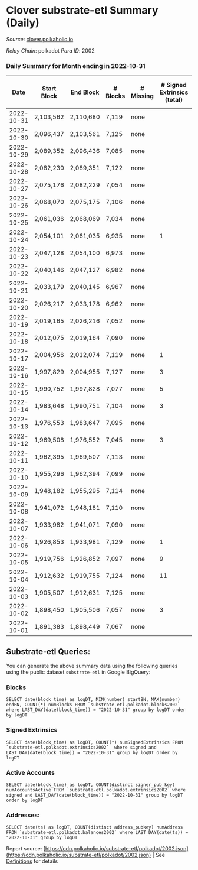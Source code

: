 # Clover substrate-etl Summary (Daily)

_Source_: [clover.polkaholic.io](https://clover.polkaholic.io)

*Relay Chain*: polkadot
*Para ID*: 2002



### Daily Summary for Month ending in 2022-10-31


| Date | Start Block | End Block | # Blocks | # Missing | # Signed Extrinsics (total) | # Active Accounts | # Addresses with Balances | # Events | # Transfers | # XCM Transfers In | # XCM Transfers Out |
| ---- | ----------- | --------- | -------- | --------- | --------------------------- | ----------------- | ------------------------- | -------- | ----------- | ------------------ | ------------------- |
| 2022-10-31 | 2,103,562 | 2,110,680 | 7,119 | none  |  |  | 3,797 | 16,145 | 20 ($2,558.22) |   |   |
| 2022-10-30 | 2,096,437 | 2,103,561 | 7,125 | none  |  |  |  | 16,417 | 30 ($3,999.72) |   |   |
| 2022-10-29 | 2,089,352 | 2,096,436 | 7,085 | none  |  |  |  | 16,139 | 33 ($8,333.73) |   |   |
| 2022-10-28 | 2,082,230 | 2,089,351 | 7,122 | none  |  |  |  | 16,178 | 46 ($1,515.37) |   |   |
| 2022-10-27 | 2,075,176 | 2,082,229 | 7,054 | none  |  |  |  | 15,954 | 24 ($777.33) |   |   |
| 2022-10-26 | 2,068,070 | 2,075,175 | 7,106 | none  |  |  |  | 15,987 | 25 ($1,517.33) |   |   |
| 2022-10-25 | 2,061,036 | 2,068,069 | 7,034 | none  |  | 24 |  | 16,053 | 46 ($5,490.67) |   |   |
| 2022-10-24 | 2,054,101 | 2,061,035 | 6,935 | none  | 1 | 1 | 3,781 | 15,688 | 30 ($4,287.22) |   |   |
| 2022-10-23 | 2,047,128 | 2,054,100 | 6,973 | none  |  |  |  | 15,349 | 10 ($88.38) |   |   |
| 2022-10-22 | 2,040,146 | 2,047,127 | 6,982 | none  |  | 14 |  | 15,296 | 17 ($180.75) |   |   |
| 2022-10-21 | 2,033,179 | 2,040,145 | 6,967 | none  |  |  | 3,779 | 15,744 | 24 ($493.91) |   |   |
| 2022-10-20 | 2,026,217 | 2,033,178 | 6,962 | none  |  | 24 |  | 15,732 | 31 ($4,963.36) |   |   |
| 2022-10-19 | 2,019,165 | 2,026,216 | 7,052 | none  |  |  |  | 15,809 | 28 ($4,199.37) |   |   |
| 2022-10-18 | 2,012,075 | 2,019,164 | 7,090 | none  |  | 24 |  | 16,263 | 33 ($6,841.86) |   |   |
| 2022-10-17 | 2,004,956 | 2,012,074 | 7,119 | none  | 1 | 1 | 3,762 | 16,319 | 65 ($4,510.92) |   |   |
| 2022-10-16 | 1,997,829 | 2,004,955 | 7,127 | none  | 3 | 3 | 3,757 | 16,649 | 61 ($357,402.36) |   |   |
| 2022-10-15 | 1,990,752 | 1,997,828 | 7,077 | none  | 5 | 4 |  | 18,483 | 126 ($70,845.01) |   |   |
| 2022-10-14 | 1,983,648 | 1,990,751 | 7,104 | none  | 3 | 3 |  | 16,531 | 42 ($14,597.87) |   |   |
| 2022-10-13 | 1,976,553 | 1,983,647 | 7,095 | none  |  |  |  | 16,315 | 32 ($7,809.61) |   |   |
| 2022-10-12 | 1,969,508 | 1,976,552 | 7,045 | none  | 3 | 3 |  | 15,712 | 25 ($1,383.73) |   |   |
| 2022-10-11 | 1,962,395 | 1,969,507 | 7,113 | none  |  |  |  | 15,837 | 25 ($3,812.55) |   |   |
| 2022-10-10 | 1,955,296 | 1,962,394 | 7,099 | none  |  |  |  | 15,971 | 38 ($8,734.38) |   |   |
| 2022-10-09 | 1,948,182 | 1,955,295 | 7,114 | none  |  |  |  | 15,825 | 34 ($18,959.99) |   |   |
| 2022-10-08 | 1,941,072 | 1,948,181 | 7,110 | none  |  |  |  | 15,928 | 37 ($16,652.30) |   |   |
| 2022-10-07 | 1,933,982 | 1,941,071 | 7,090 | none  |  |  |  | 15,625 | 17 ($483.87) |   |   |
| 2022-10-06 | 1,926,853 | 1,933,981 | 7,129 | none  | 1 | 1 |  | 15,849 | 19 ($1,310.09) |   |   |
| 2022-10-05 | 1,919,756 | 1,926,852 | 7,097 | none  | 9 | 5 |  | 16,120 | 43 ($8,090.60) |   |   |
| 2022-10-04 | 1,912,632 | 1,919,755 | 7,124 | none  | 11 | 6 |  | 16,030 | 34 ($860.73) |   |   |
| 2022-10-03 | 1,905,507 | 1,912,631 | 7,125 | none  |  |  |  | 15,688 | 13 ($2,405.02) |   |   |
| 2022-10-02 | 1,898,450 | 1,905,506 | 7,057 | none  | 3 | 3 |  | 15,717 | 28 ($3,639.82) |   |   |
| 2022-10-01 | 1,891,383 | 1,898,449 | 7,067 | none  |  |  |  | 15,940 | 27 ($15,565.91) |   |   |

## Substrate-etl Queries:
You can generate the above summary data using the following queries using the public dataset `substrate-etl` in Google BigQuery:


### Blocks
```
SELECT date(block_time) as logDT, MIN(number) startBN, MAX(number) endBN, COUNT(*) numBlocks FROM `substrate-etl.polkadot.blocks2002`  where LAST_DAY(date(block_time)) = "2022-10-31" group by logDT order by logDT
```


### Signed Extrinsics
```
SELECT date(block_time) as logDT, COUNT(*) numSignedExtrinsics FROM `substrate-etl.polkadot.extrinsics2002`  where signed and LAST_DAY(date(block_time)) = "2022-10-31" group by logDT order by logDT
```


### Active Accounts
```
SELECT date(block_time) as logDT, COUNT(distinct signer_pub_key) numAccountsActive FROM `substrate-etl.polkadot.extrinsics2002` where signed and LAST_DAY(date(block_time)) = "2022-10-31" group by logDT order by logDT
```


### Addresses:
```
SELECT date(ts) as logDT, COUNT(distinct address_pubkey) numAddress FROM `substrate-etl.polkadot.balances2002` where LAST_DAY(date(ts)) = "2022-10-31" group by logDT
```



Report source: [https://cdn.polkaholic.io/substrate-etl/polkadot/2002.json](https://cdn.polkaholic.io/substrate-etl/polkadot/2002.json) | See [Definitions](/DEFINITIONS.md) for details
